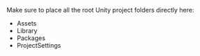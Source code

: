 Make sure to place all the root Unity project folders directly here:
* Assets
* Library
* Packages
* ProjectSettings


